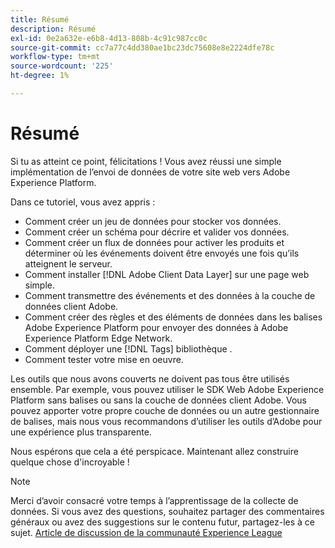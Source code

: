 ```yaml
---
title: Résumé
description: Résumé
exl-id: 0e2a632e-e6b8-4d13-808b-4c91c987cc0c
source-git-commit: cc7a77c4dd380ae1bc23dc75608e8e2224dfe78c
workflow-type: tm+mt
source-wordcount: '225'
ht-degree: 1%

---
```


# Résumé

Si tu as atteint ce point, félicitations ! Vous avez réussi une simple implémentation de l’envoi de données de votre site web vers Adobe Experience Platform.

Dans ce tutoriel, vous avez appris :

* Comment créer un jeu de données pour stocker vos données.
* Comment créer un schéma pour décrire et valider vos données.
* Comment créer un flux de données pour activer les produits et déterminer où les événements doivent être envoyés une fois qu’ils atteignent le serveur.
* Comment installer [!DNL Adobe Client Data Layer] sur une page web simple.
* Comment transmettre des événements et des données à la couche de données client Adobe.
* Comment créer des règles et des éléments de données dans les balises Adobe Experience Platform pour envoyer des données à Adobe Experience Platform Edge Network.
* Comment déployer une [!DNL Tags] bibliothèque .
* Comment tester votre mise en oeuvre.

Les outils que nous avons couverts ne doivent pas tous être utilisés ensemble. Par exemple, vous pouvez utiliser le SDK Web Adobe Experience Platform sans balises ou sans la couche de données client Adobe. Vous pouvez apporter votre propre couche de données ou un autre gestionnaire de balises, mais nous vous recommandons d’utiliser les outils d’Adobe pour une expérience plus transparente.

Nous espérons que cela a été perspicace. Maintenant allez construire quelque chose d&#39;incroyable !

>[!NOTE]
>
>Merci d’avoir consacré votre temps à l’apprentissage de la collecte de données. Si vous avez des questions, souhaitez partager des commentaires généraux ou avez des suggestions sur le contenu futur, partagez-les à ce sujet. [Article de discussion de la communauté Experience League](https://experienceleaguecommunities.adobe.com/t5/adobe-experience-platform-launch/tutorial-discussion-use-adobe-experience-platform-data/m-p/543877)
